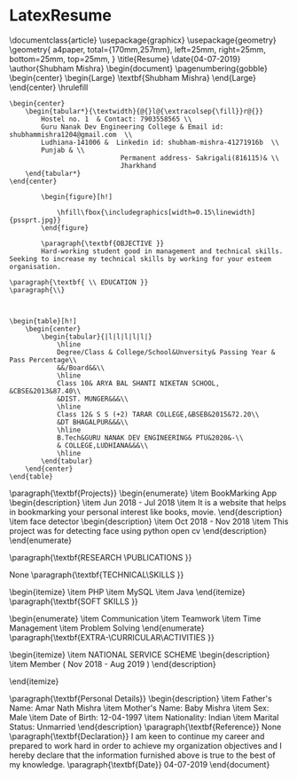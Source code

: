 # LatexResume

\documentclass{article}
\usepackage{graphicx}
\usepackage{geometry}
\geometry{
	a4paper,
	total={170mm,257mm},
	left=25mm,
	right=25mm,
	bottom=25mm,
	top=25mm,
}
\title{Resume}
\date{04-07-2019}
\author{Shubham Mishra}
\begin{document}
	\pagenumbering{gobble}
	\begin{center}
		\begin{Large}
			\textbf{Shubham Mishra}
		\end{Large}
	\end{center}
	\hrulefill
	

	\begin{center} 
		\begin{tabular*}{\textwidth}{@{}l@{\extracolsep{\fill}}r@{}}
			Hostel no. 1  & Contact: 7903558565 \\
			Guru Nanak Dev Engineering College & Email id: shubhammishra1204@gmail.com  \\
			Ludhiana-141006 &  Linkedin id: shubham-mishra-41271916b  \\
			Punjab & \\ 
                                Permanent address- Sakrigali(816115)& \\
                                Jharkhand
		\end{tabular*}
	\end{center}
		
			\begin{figure}[h!] 
				
				\hfill\fbox{\includegraphics[width=0.15\linewidth]{pssprt.jpg}}	
			\end{figure}
		
			\paragraph{\textbf{OBJECTIVE }}
			Hard-working student good in management and technical skills. Seeking to increase my technical skills by working for your esteem organisation.
			
    \paragraph{\textbf{ \\ EDUCATION }}
    \paragraph{\\}
	


	\begin{table}[h!]
		\begin{center}
			\begin{tabular}{|l|l|l|l|l|}
				\hline
				Degree/Class & College/School&Unversity& Passing Year & Pass Percentage\\
				&&/Board&&\\
				\hline
				Class 10& ARYA BAL SHANTI NIKETAN SCHOOL, &CBSE&2013&87.40\\
				&DIST. MUNGER&&&\\
				\hline
				Class 12& S S (+2) TARAR COLLEGE,&BSEB&2015&72.20\\
				&DT BHAGALPUR&&&\\
				\hline
				B.Tech&GURU NANAK DEV ENGINEERING& PTU&2020&-\\
				& COLLEGE,LUDHIANA&&&\\
				\hline
			\end{tabular}
		\end{center}
	\end{table}	
\paragraph{\textbf{Projects}}
\begin{enumerate}
	\item BookMarking App
	\begin{description}
		\item Jun 2018 - Jul 2018
		\item It is a website that helps in bookmarking your personal interest like books, movie.
	\end{description}
    \item face detector
    \begin{description}
    	\item Oct 2018 - Nov 2018
    	\item This project was for detecting face using python open cv
    \end{description}
\end{enumerate}


\paragraph{\textbf{RESEARCH \\PUBLICATIONS }}

None
\paragraph{\textbf{TECHNICAL\\SKILLS }}

\begin{itemize}
	\item PHP
	\item MySQL
	\item Java
\end{itemize}
\paragraph{\textbf{SOFT SKILLS }}

\begin{enumerate}
	\item Communication
	\item Teamwork
	\item Time Management
	\item Problem Solving
\end{enumerate}
\paragraph{\textbf{EXTRA-\\CURRICULAR\\ACTIVITIES }}

\begin{itemize}
	\item NATIONAL SERVICE SCHEME
	\begin{description}
		\item  Member  ( Nov 2018 - Aug 2019 )
	\end{description}	

\end{itemize}

\paragraph{\textbf{Personal Details}}
	\begin{description}
		\item Father's Name: Amar Nath Mishra
		\item Mother's Name: Baby Mishra
		\item Sex: Male
		\item Date of Birth: 12-04-1997
		\item Nationality: Indian
		\item Marital Status: Unmarried
	\end{description}
\paragraph{\textbf{Reference}}
None
\paragraph{\textbf{Declaration}}
I am keen to continue my career and prepared to work hard in order to achieve my organization objectives and I hereby declare that the information furnished above is true to the best of my knowledge.
\paragraph{\textbf{Date}}
04-07-2019
\end{document}

